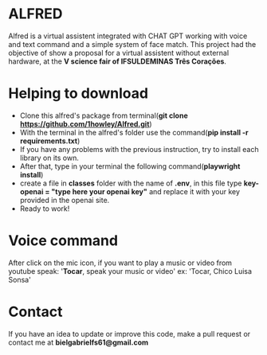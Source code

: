 # ALFRED
Alfred is a virtual assistent integrated with CHAT GPT working with voice and text command and a simple system of face match.
This project had the objective of show a proposal for a virtual assistent without external hardware, at the __V science fair of IFSULDEMINAS Três Corações__.  

# Helping to download
- Clone this alfred's package from terminal(__git clone https://github.com/1howley/Alfred.git__)
- With the terminal in the alfred's folder use the command(__pip install -r requirements.txt__)
- If you have any problems with the previous instruction, try to install each library on its own.
- After that, type in your terminal the following command(__playwright install__)  
- create a file in __classes__ folder with the name of __.env__, in this file type __key-openai = "type here your openai key"__ and replace it with your key provided in the openai site.
- Ready to work!

# Voice command
After click on the mic icon, if you want to play a music or video from youtube speak:
'__Tocar__, speak your music or video'
ex: 'Tocar, Chico Luisa Sonsa'

# Contact
If you have an idea to update or improve this code, make a pull request or contact me at __bielgabrielfs61@gmail.com__